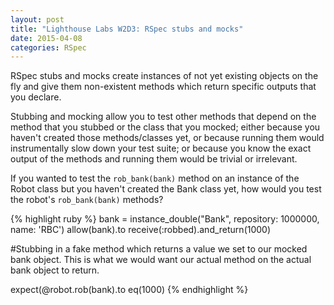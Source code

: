 ```yaml
---
layout: post
title: "Lighthouse Labs W2D3: RSpec stubs and mocks"
date: 2015-04-08
categories: RSpec
---
```


RSpec stubs and mocks create instances of not yet existing objects on the fly and give them non-existent methods which return specific outputs that you declare.

Stubbing and mocking allow you to test other methods that depend on the method that you stubbed or the class that you mocked; either because you haven't created those methods/classes yet, or because running them would instrumentally slow down your test suite; or because you know the exact output of the methods and running them would be trivial or irrelevant. 

If you wanted to test the `rob_bank(bank)` method on an instance of the Robot class but you haven't created the Bank class yet, how would you test the robot's `rob_bank(bank)` methods?

{% highlight ruby %}
bank = instance_double("Bank", repository: 1000000, name: 'RBC')
allow(bank).to receive(:robbed).and_return(1000)

#Stubbing in a fake method which returns a value we set to our mocked bank object. This is what we would want our actual method on the actual bank object to return.

expect(@robot.rob(bank).to eq(1000)
{% endhighlight %}
